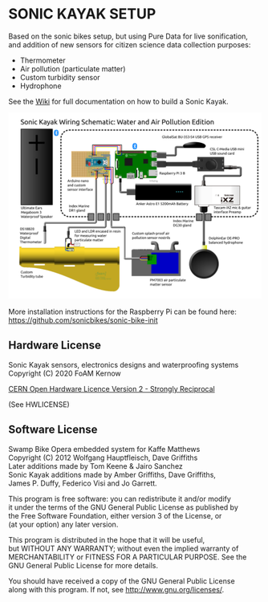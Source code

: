 SONIC KAYAK SETUP
=================

Based on the sonic bikes setup, but using Pure Data for live
sonification, and addition of new sensors for citizen science data
collection purposes:

* Thermometer
* Air pollution (particulate matter)
* Custom turbidity sensor
* Hydrophone

See the [Wiki](https://github.com/fo-am/sonic-kayaks/wiki) for full documentation on how to build a Sonic Kayak.

![](https://github.com/fo-am/sonic-kayaks/raw/master/hardware/full-wiring-action.png)

More installation instructions for the Raspberry Pi can be found here:
https://github.com/sonicbikes/sonic-bike-init

Hardware License
----------------

Sonic Kayak sensors, electronics designs and waterproofing systems Copyright (C) 2020 FoAM Kernow

[CERN Open Hardware Licence Version 2 - Strongly Reciprocal](https://ohwr.org/project/cernohl/wikis/Documents/CERN-OHL-version-2)

(See HWLICENSE)

Software License
------------------
Swamp Bike Opera embedded system for Kaffe Matthews <br>
Copyright (C) 2012 Wolfgang Hauptfleisch, Dave Griffiths<br>
Later additions made by Tom Keene & Jairo Sanchez<br>
Sonic Kayak additions made by Amber Griffiths, Dave Griffiths,<br>
James P. Duffy, Federico Visi and Jo Garrett. 

This program is free software: you can redistribute it and/or modify<br>
it under the terms of the GNU General Public License as published by<br>
the Free Software Foundation, either version 3 of the License, or<br>
(at your option) any later version.<br>

This program is distributed in the hope that it will be useful,<br>
but WITHOUT ANY WARRANTY; without even the implied warranty of<br>
MERCHANTABILITY or FITNESS FOR A PARTICULAR PURPOSE.  See the<br>
GNU General Public License for more details.<br>

You should have received a copy of the GNU General Public License<br>
along with this program.  If not, see <http://www.gnu.org/licenses/>.

